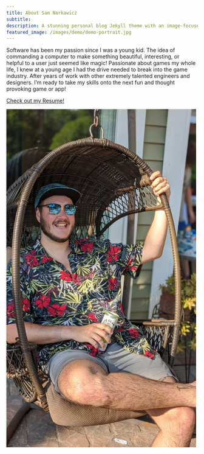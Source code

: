 ```yaml
---
title: About Sam Narkawicz
subtitle:
description: A stunning personal blog Jekyll theme with an image-focused design.
featured_image: /images/demo/demo-portrait.jpg
---
```


Software has been my passion since I was a young kid. The idea of commanding a computer to make something beautiful, interesting, or helpful to a user just seemed like magic! Passionate about games my whole life, I knew at a young age I had the drive needed to break into the game industry. After years of work with other extremely talented engineers and designers. I’m ready to take my skills onto the next fun and thought provoking game or app!

<a href="https://nbviewer.jupyter.org/github/Esildor/esildor.github.io/blob/master/files/Samuel-Narkawicz-Resume.pdf" class="button button--large">Check out my Resume!</a>

<!--![](/images/about/portrait.jpg)-->
<img src="/images/about/portrait.jpg" width="500"/>

<!-- <object data="http://samnarkawicz.com/Resume.pdf" type="application/pdf">
    <embed src="http://samnarkawicz.com/Resume.pdf">
        <p>This browser does not support PDFs. Please download the PDF to view it: <a href="http://samnarkawicz.com/Resume.pdf">Download PDF</a>.</p>
    </embed>
</object>-->
